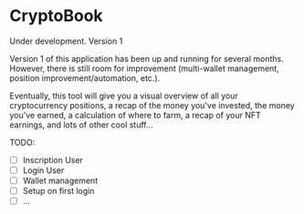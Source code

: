 # CryptoBook

Under development. Version 1

Version 1 of this application has been up and running for several months. However, there is still room for improvement (multi-wallet management, position improvement/automation, etc.).

Eventually, this tool will give you a visual overview of all your cryptocurrency positions, a recap of the money you've invested, the money you've earned, a calculation of where to farm, a recap of your NFT earnings, and lots of other cool stuff...

TODO:
- [ ] Inscription User
- [ ] Login User
- [ ] Wallet management
- [ ] Setup on first login
- [ ] ...